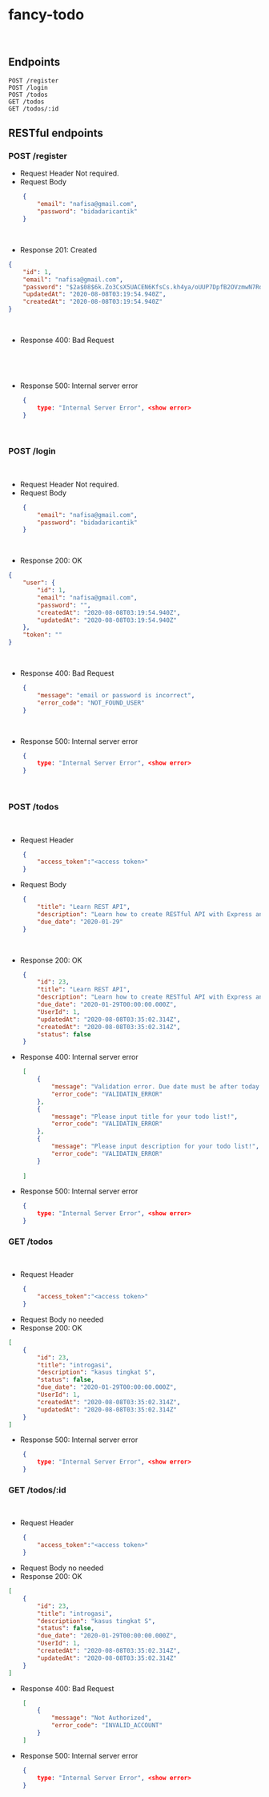 # fancy-todo

&nbsp;

## Endpoints
```
POST /register
POST /login
POST /todos
GET /todos
GET /todos/:id

```

## RESTful endpoints
### POST /register

- Request Header
    Not required.
​
- Request Body
​
```json
    {
        "email": "nafisa@gmail.com",
        "password": "bidadaricantik"
    }
 ```
​
- Response 201: Created
```json
{
    "id": 1,
    "email": "nafisa@gmail.com",
    "password": "$2a$08$6k.Zo3CsX5UACEN6KfsCs.kh4ya/oUUP7DpfB2OVzmwN7RdsoMRH6",
    "updatedAt": "2020-08-08T03:19:54.940Z",
    "createdAt": "2020-08-08T03:19:54.940Z"
}
```
​
- Response 400: Bad Request
```json
    
```
​
- Response 500: Internal server error
```json
    {
        type: "Internal Server Error", <show error>
    }
```
​
### POST /login
​
- Request Header
    Not required.
​
- Request Body
```json
    {
        "email": "nafisa@gmail.com",
        "password": "bidadaricantik"
    }
```
​
- Response 200: OK
```json
{
    "user": {
        "id": 1,
        "email": "nafisa@gmail.com",
        "password": "",
        "createdAt": "2020-08-08T03:19:54.940Z",
        "updatedAt": "2020-08-08T03:19:54.940Z"
    },
    "token": ""
}
```
​
- Response 400: Bad Request
```json
    {
        "message": "email or password is incorrect",
        "error_code": "NOT_FOUND_USER"
    }
```
​
- Response 500: Internal server error
```json
    {
        type: "Internal Server Error", <show error>
    }
```
​​
### POST /todos
​
- Request Header
```json
    {
        "access_token":"<access token>"
    }
```
- Request Body
```json
    {
        "title": "Learn REST API",
        "description": "Learn how to create RESTful API with Express and Sequelize",
        "due_date": "2020-01-29"
    }
```
​
- Response 200: OK
```json
    {
        "id": 23,
        "title": "Learn REST API",
        "description": "Learn how to create RESTful API with Express and Sequelize",
        "due_date": "2020-01-29T00:00:00.000Z",
        "UserId": 1,
        "updatedAt": "2020-08-08T03:35:02.314Z",
        "createdAt": "2020-08-08T03:35:02.314Z",
        "status": false
    }
```

- Response 400: Internal server error
```json
    [
        {
            "message": "Validation error. Due date must be after today!",
            "error_code": "VALIDATIN_ERROR"
        },
        {
            "message": "Please input title for your todo list!",
            "error_code": "VALIDATIN_ERROR"
        },
        {
            "message": "Please input description for your todo list!",
            "error_code": "VALIDATIN_ERROR"
        }
        
    ]
```

- Response 500: Internal server error
```json
    {
        type: "Internal Server Error", <show error>
    }
```

### GET /todos
​
- Request Header
```json
    {
        "access_token":"<access token>"
    }
```
- Request Body
    no needed
​
- Response 200: OK
```json
[
    {
        "id": 23,
        "title": "introgasi",
        "description": "kasus tingkat S",
        "status": false,
        "due_date": "2020-01-29T00:00:00.000Z",
        "UserId": 1,
        "createdAt": "2020-08-08T03:35:02.314Z",
        "updatedAt": "2020-08-08T03:35:02.314Z"
    }
]
```

- Response 500: Internal server error
```json
    {
        type: "Internal Server Error", <show error>
    }
```

### GET /todos/:id
​
- Request Header
```json
    {
        "access_token":"<access token>"
    }
```
- Request Body
    no needed
​
- Response 200: OK
```json
[
    {
        "id": 23,
        "title": "introgasi",
        "description": "kasus tingkat S",
        "status": false,
        "due_date": "2020-01-29T00:00:00.000Z",
        "UserId": 1,
        "createdAt": "2020-08-08T03:35:02.314Z",
        "updatedAt": "2020-08-08T03:35:02.314Z"
    }
]
```
- Response 400: Bad Request
```json
    [
        {
            "message": "Not Authorized",
            "error_code": "INVALID_ACCOUNT"
        }
    ]
```

- Response 500: Internal server error
```json
    {
        type: "Internal Server Error", <show error>
    }
```
